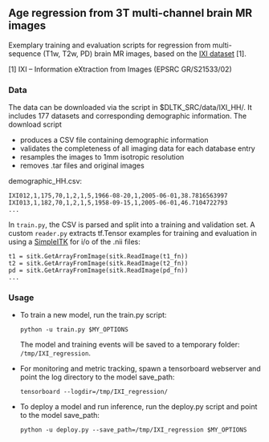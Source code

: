 ## Age regression from 3T multi-channel brain MR images
Exemplary training and evaluation scripts for regression from multi-sequence (T1w, T2w, PD) brain MR images, based on the [IXI dataset](http://brain-development.org/ixi-dataset/) [1]. 

[1] IXI – Information eXtraction from Images (EPSRC GR/S21533/02)

### Data
The data can be downloaded via the script in $DLTK_SRC/data/IXI_HH/. It includes 177 datasets and corresponding demographic information. The download script
 - produces a CSV file containing demographic information
 - validates the completeness of all imaging data for each database entry
 - resamples the images to 1mm isotropic resolution
 - removes .tar files and original images

demographic_HH.csv:
```IXI_ID,"SEX_ID (1=m, 2=f)",HEIGHT,WEIGHT,ETHNIC_ID,MARITAL_ID,OCCUPATION_ID,QUALIFICATION_ID,DOB,DATE_AVAILABLE,STUDY_DATE,AGE
IXI012,1,175,70,1,2,1,5,1966-08-20,1,2005-06-01,38.7816563997
IXI013,1,182,70,1,2,1,5,1958-09-15,1,2005-06-01,46.7104722793
...
```

In `train.py`, the CSV is parsed and split into a training and validation set. A custom `reader.py` extracts tf.Tensor examples for training and evaluation in using a [SimpleITK](http://www.simpleitk.org/) for  i/o of the .nii files:

```...
t1 = sitk.GetArrayFromImage(sitk.ReadImage(t1_fn))
t2 = sitk.GetArrayFromImage(sitk.ReadImage(t2_fn))
pd = sitk.GetArrayFromImage(sitk.ReadImage(pd_fn))
...

```

### Usage
- To train a new model, run the train.py script:

  ```python -u train.py $MY_OPTIONS```

  The model and training events will be saved to a temporary folder: `/tmp/IXI_regression`.

- For monitoring and metric tracking, spawn a tensorboard webserver and point the log directory to the model save_path:

  ```tensorboard --logdir=/tmp/IXI_regression/```

- To deploy a model and run inference, run the deploy.py script and point to the model save_path:

  ```python -u deploy.py --save_path=/tmp/IXI_regression $MY_OPTIONS```
